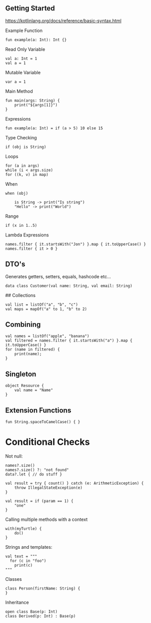 ## Getting Started

https://kotlinlang.org/docs/reference/basic-syntax.html

Example Function

	fun example(a: Int): Int {}

Read Only Variable

	val a: Int = 1
	val a = 1

Mutable Variable

	var a = 1

Main Method

	fun main(args: String) {
		print("${args[1]}")
	}

Expressions

	fun example(a: Int) = if (a > 5) 10 else 15

Type Checking

	if (obj is String) 

Loops

	for (a in args)
	while (i < args.size)
	for ((k, v) in map)

When

	when (obj)

		is String -> print("Is string")
		"Hello" -> print("World")

Range

	if (x in 1..5)

Lambda Expressions

	names.filter { it.startsWith("Jon") }.map { it.toUpperCase() }
	names.filter { it > 0 } 

## DTO's

Generates getters, setters, equals, hashcode etc...

	data class Customer(val name: String, val email: String)

## Collections

	val list = listOf("a", "b", "c")
	val maps = mapOf("a" to 1, "b" to 2)

## Combining

	val names = listOf("apple", "banana")    
    val filtered = names.filter { it.startsWith("a") }.map { it.toUpperCase() } 
    for (name in filtered) {
        print(name);
    }

## Singleton

	object Resource {
	    val name = "Name"
	}

## Extension Functions

	fun String.spaceToCamelCase() { }

# Conditional Checks

Not null:

	names?.size()
	names?.size() ?: "not found"
	data?.let { // do stuff }

	val result = try { count() } catch (e: ArithmeticException) {
        throw IllegalStateException(e)
    }

    val result = if (param == 1) {
        "one"
    }

Calling multiple methods with a context

	with(myTurtle) {
		do()
	}

Strings and templates:

	val text = """
	  for (c in "foo")
	    print(c)
	"""

Classes

	class Person(firstName: String) {
	}

Inheritance

	open class Base(p: Int)
	class Derived(p: Int) : Base(p)

